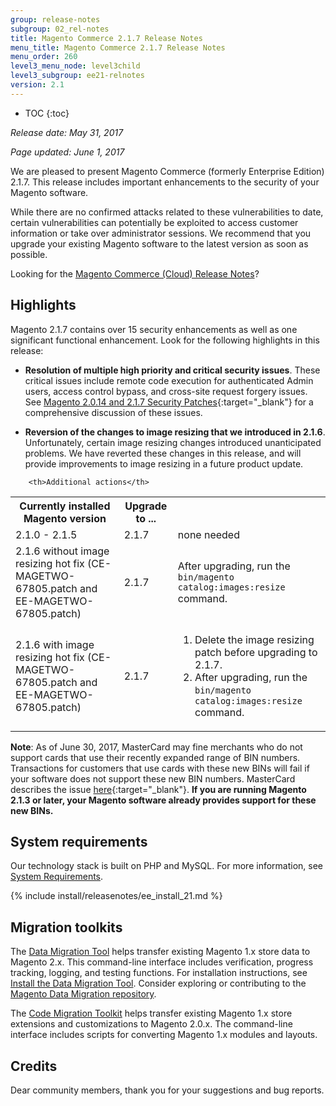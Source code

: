 ```yaml
---
group: release-notes
subgroup: 02_rel-notes
title: Magento Commerce 2.1.7 Release Notes
menu_title: Magento Commerce 2.1.7 Release Notes
menu_order: 260
level3_menu_node: level3child
level3_subgroup: ee21-relnotes 
version: 2.1
---
```


*	TOC
{:toc}


*Release date: May 31, 2017*

*Page updated: June 1, 2017*

We are pleased to present Magento Commerce (formerly Enterprise Edition) 2.1.7. This release includes important enhancements to the security of your Magento software.


<div class="bs-callout bs-callout-warning" markdown="1">
While there are no confirmed attacks related to these vulnerabilities to date, certain vulnerabilities can potentially be exploited to access customer information or take over administrator sessions. We recommend that you upgrade your existing Magento software to the latest version as soon as possible.
</div>

Looking for the <a href= "{{ site.baseurl }}/guides/v2.0/cloud/release-notes/CloudReleaseNotes.html" target="_blank">Magento Commerce (Cloud)  Release Notes</a>?

## Highlights

Magento 2.1.7 contains over 15 security enhancements as well as one significant functional enhancement. Look for the following highlights in this release:



* **Resolution of multiple high priority and critical security issues**. These critical issues include remote code execution for authenticated Admin users, access control bypass, and cross-site request forgery issues. See [Magento 2.0.14 and 2.1.7 Security Patches](https://magento.com/security/patches/magento-2014-and-217-security-update){:target="_blank"} for a comprehensive discussion of these issues. 


* **Reversion of the changes to image resizing that we introduced in 2.1.6**. Unfortunately, certain image resizing changes introduced unanticipated problems. We have reverted these changes in this release, and will provide improvements to image resizing in a future product update. 

<table>
  <tr>
    <th>Currently installed Magento version</th>
    <th>Upgrade to ...</th>

        <th>Additional actions</th>


  </tr>
  <tr>
    <td>2.1.0 - 2.1.5</td>
    <td>2.1.7</td>
     <td>none needed</td>
    
  </tr>
  <tr>
    <td>2.1.6 without image resizing hot fix 
    (CE-MAGETWO-67805.patch  and EE-MAGETWO-67805.patch)</td>
    <td>2.1.7</td>
    <td>After upgrading, run the <code>bin/magento catalog:images:resize</code> command.</td>
  </tr>

  <tr>
    <td>2.1.6 with image resizing hot fix (CE-MAGETWO-67805.patch and EE-MAGETWO-67805.patch)</td>
    <td>2.1.7</td>
    <td>
    <ol>
    <li>Delete the image resizing patch before upgrading to 2.1.7. </li>
    <li>After upgrading, run the <code>bin/magento catalog:images:resize</code> command. </li>
     </ol>
    </td>

</tr>

</table>

**Note**: As of June 30, 2017, MasterCard may fine merchants who do not support cards that use their recently expanded range of BIN numbers. Transactions for customers that use cards with these new BINs will fail if your software does not support these new BIN numbers. MasterCard describes the issue [here](https://www.mastercard.us/en-us/issuers/get-support/2-series-bin-expansion.html){:target="_blank"}.  **If you are running Magento 2.1.3 or later, your Magento software already provides support for these new BINs.** 

## System requirements

Our technology stack is built on PHP and MySQL. For more information, see
<a href="{{ page.baseurl }}/install-gde/system-requirements.html" target="_blank">System Requirements</a>.


{% include install/releasenotes/ee_install_21.md %}

## Migration toolkits

The <a href="{{ page.baseurl }}/migration/migration-migrate.html" target="_blank">Data Migration Tool</a> helps transfer existing Magento 1.x store data to Magento 2.x. This command-line interface includes verification, progress tracking, logging, and testing functions. For installation instructions, see  <a href="{{ page.baseurl }}/migration/migration-tool-install.html" target="_blank">Install the Data Migration Tool</a>. Consider exploring or contributing to the <a href="https://github.com/magento/data-migration-tool" target="_blank"> Magento Data Migration repository</a>.

The <a href="https://github.com/magento/code-migration" target="_blank">Code Migration Toolkit</a> helps transfer existing Magento 1.x store extensions and customizations to Magento 2.0.x. The command-line interface includes scripts for converting Magento 1.x modules and layouts.

## Credits

Dear community members, thank you for your suggestions and bug reports. 


